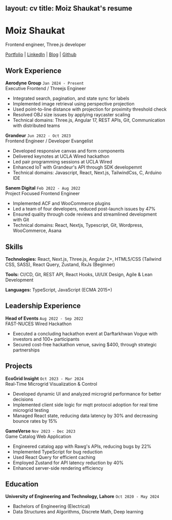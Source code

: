 layout: cv
title: Moiz Shaukat's resume
---
# Moiz Shaukat

<div id="webaddress">
<p id="personal-contacts">Frontend engineer, Three.js developer</p>
</div>

<div id="webaddress">
<a href="https://moizghuman.vercel.app">Portfolio</a>
| <a href="https://www.linkedin.com/in/moiz-shaukat-7ba6991ab/">LinkedIn</a>
| <a href="https://moizghuman.vercel.app/blogs">Blog</a>
| <a href="https://github.com/moizghumann">Github</a>
</div>

Work Experience
---------------

**Aerodyne Group** `Jan 2024 - Present`  
Executive Frontend / Threejs Engineer

- Integrated search, pagination, and state sync for labels
- Implemented image retrieval using perspective projection
- Used point-to-line distance with projection for proximity threshold check
- Resolved OBJ size issues by applying raycaster scaling
- Technical domains: Three.js, Angular 17, REST APIs, Git, Communication with distributed teams

**Grandeur** `Jun 2022 - Oct 2023`  
Frontend Engineer / Developer Evangelist

- Developed responsive canvas and form components
- Delivered keynotes at UCLA Wired hackathon
- Led pair programming sessions at UCLA Wired
- Enhanced IoT with Grandeur's API through SDK developemnt
- Technical domains: Javascript, React, Next.js, TailwindCss, C, Arduino IDE

**Sanem Digital** `Feb 2022 - Aug 2022`  
Project Focused Frontend Engineer

- Implemented ACF and WooCommerce plugins
- Led a team of four developers, reduced post-launch issues by 47%
- Ensured quality through code reviews and streamlined development with Git
- Technical domains: React, Nextjs, Typescript, Git, Wordpress, WooCommerce, Asana


Skills
--------

**Technologies:** React, Next.js, Three.js, Angular 2+, HTML5/CSS (Tailwind CSS, SASS), React Query, Zustand, RxJs (Beginner)

**Tools:** CI/CD, Git, REST API, React Hooks, UI/UX Design, Agile & Lean Development

**Languages:** TypeScript, JavaScript (ECMA 2015+)


Leadership Experience
----------

**Head of Events** `Aug 2022 - Sep 2022`  
FAST-NUCES Wired Hackathon

- Executed a concluding hackathon event at Darftarkhwan Vogue with investors and 100+ participants
- Secured cost-free hackathon venue, saving $400, through strategic partnerships


Projects
-----------------

**EcoGrid Insight** `Oct 2023 - Mar 2024`  
Real-Time Microgrid Visualization & Control

- Developed dynamic UI and analyzed microgrid performance for better decisions
- Implemented client side logic for mqtt protocol adoption for real time microgrid testing
- Managed React state, reducing data latency by 30% and decreasing bounce rates by 15%

**GameVerse** `Nov 2023 - Dec 2023`  
Game Catalog Web Application

- Engineered catalog app with Rawg's APIs, reducing bugs by 22%
- Implemented TypeScript for bug reduction
- Used React Query for efficient caching
- Employed Zustand for API latency reduction by 40%
- Enhanced server-side rendering efficiency


Education
---------

**University of Engineering and Technology, Lahore** `Oct 2020 - May 2024`

- Bachelors of Engineering (Electrical)
- Data Structures and Algorithms, Discrete Math, Deep learning

<!-- ### Footer

Last updated: May 2013 -->